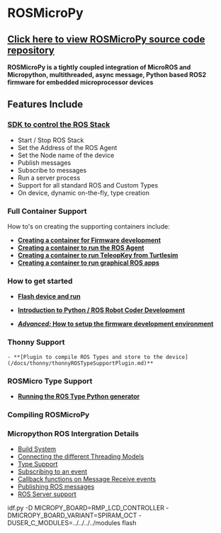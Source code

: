 # ROSMicroPy

## [Click here to view ROSMicroPy source code repository](https://github.com/gentijo/ROSMicroPy)

**ROSMicroPy is a tightly coupled integration of MicroROS and Micropython, multithreaded, async message, Python based ROS2 firmware for embedded microprocessor devices** 

## Features Include

### [SDK to control the ROS Stack](./extra_packages/ROSMicroPy/README.md)
+ Start / Stop ROS Stack
+ Set the Address of the ROS Agent
+ Set the Node name of the device
+ Publish messages
+ Subscribe to messages
+ Run a server process
+ Support for all standard ROS and Custom Types
+ On device, dynamic on-the-fly, type creation

### Full Container Support
 How to's on creating the supporting containers include:
 + **[Creating a container for Firmware development](./docs/containerSupport/containerDevEnv.md)**
 + **[Creating a container to run the ROS Agent](./docs/containerSupport/containerROSAgent.md)**
 + **[Creating a container to run TeleopKey from Turtlesim](./docs/containerSupport/containerTeleopKey.md)**
 + **[Creating a container to run graphical ROS apps](./docs/containerSupport/containerROSConsole.md)**

### How to get started 
+ **[Flash device and run](./docs/procudures/flashDevice.md)**
+ **[Introduction to Python / ROS Robot Coder Development](./docs/python-dev/welcome.md)**

+ **[*Advanced:* How to setup the firmware development environment](docs/procudures/firmwareDeveloperEnvironment.md)**

### Thonny Support
    - **[Plugin to compile ROS Types and store to the device](/docs/thonny/thonnyROSTypeSupportPlugin.md)**

### ROSMicro Type Support

+ **[Running the ROS Type Python generator ](./docs/procudures/typeSupport-Parser.md)**

### Compiling ROSMicroPy
 
### Micropython ROS Intergration Details
+ [Build System](./docs/implementation/buildSystem.md)
+ [Connecting the different Threading Models](./docs/implementation/threadingModels.md)
+ [Type Support](./docs/implementation/typeSupport.md)
+ [Subscribing to an event](./docs/implementation/eventSubscription.md)
+ [Callback functions on Message Receive events](./docs/implementation/messageCallback.md)
+ [Publishing ROS messages](./docs/implementation/messagePublishing.md)
+ [ROS Server support](./docs/implementation/rosServer.md)

idf.py -D MICROPY_BOARD=RMP_LCD_CONTROLLER -DMICROPY_BOARD_VARIANT=SPIRAM_OCT -DUSER_C_MODULES=../../../../modules flash